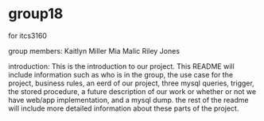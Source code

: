# group18
for itcs3160


group members:
Kaitlyn Miller
Mia Malic
Riley Jones

introduction:
This is the introduction to our project. This README will include information such as who is in the group, the use case for the project, business rules, an eerd of our project, three mysql queries, trigger, the stored procedure, a future description of our work or whether or not we have web/app implementation, and a mysql dump. the rest of the readme will include more detailed information about these parts of the project.


